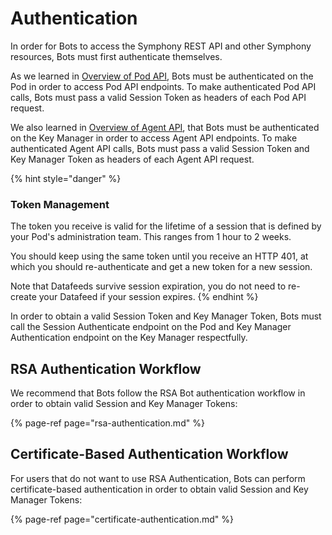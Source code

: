 # Authentication

In order for Bots to access the Symphony REST API and other Symphony resources, Bots must first authenticate themselves.

As we learned in [Overview of Pod API](../overview-of-rest-api/pod-api.md), Bots must be authenticated on the Pod in order to access Pod API endpoints. To make authenticated Pod API calls, Bots must pass a valid Session Token as headers of each Pod API request.

We also learned in [Overview of Agent API](../overview-of-rest-api/agent-api.md), that Bots must be authenticated on the Key Manager in order to access Agent API endpoints. To make authenticated Agent API calls, Bots must pass a valid Session Token and Key Manager Token as headers of each Agent API request.

{% hint style="danger" %}
### Token Management

The token you receive is valid for the lifetime of a session that is defined by your Pod's administration team. This ranges from 1 hour to 2 weeks.

You should keep using the same token until you receive an HTTP 401, at which you should re-authenticate and get a new token for a new session.

Note that Datafeeds survive session expiration, you do not need to re-create your Datafeed if your session expires.
{% endhint %}

In order to obtain a valid Session Token and Key Manager Token, Bots must call the Session Authenticate endpoint on the Pod and Key Manager Authentication endpoint on the Key Manager respectfully.

## RSA Authentication Workflow

We recommend that Bots follow the RSA Bot authentication workflow in order to obtain valid Session and Key Manager Tokens:

{% page-ref page="rsa-authentication.md" %}

## Certificate-Based Authentication Workflow

For users that do not want to use RSA Authentication, Bots can perform certificate-based authentication in order to obtain valid Session and Key Manager Tokens:

{% page-ref page="certificate-authentication.md" %}

